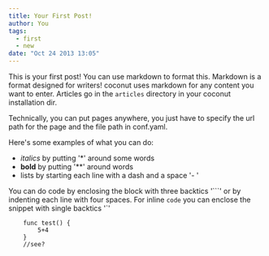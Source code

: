 ```yaml
---
title: Your First Post!
author: You
tags: 
  - first
  - new
date: "Oct 24 2013 13:05"
---
```


This is your first post! You can use markdown to format this.
Markdown is a format designed for writers! coconut uses markdown for any content you want to enter.
Articles go in the `articles` directory in your coconut installation dir.

Technically, you can put pages anywhere, you just have to specify the url path for the page and the file path in conf.yaml.

Here's some examples of what you can do:
    
- *italics* by putting '\*' around some words 
- **bold** by putting '\*\*' around words
- lists by starting each line with a dash and a space '- '

You can do code by enclosing the block with three backtics '\`\`\`'
or by indenting each line with four spaces. For inline  `code` you can enclose the snippet with single backtics '\`'

```
    func test() {
        5+4
    }
    //see?
```
